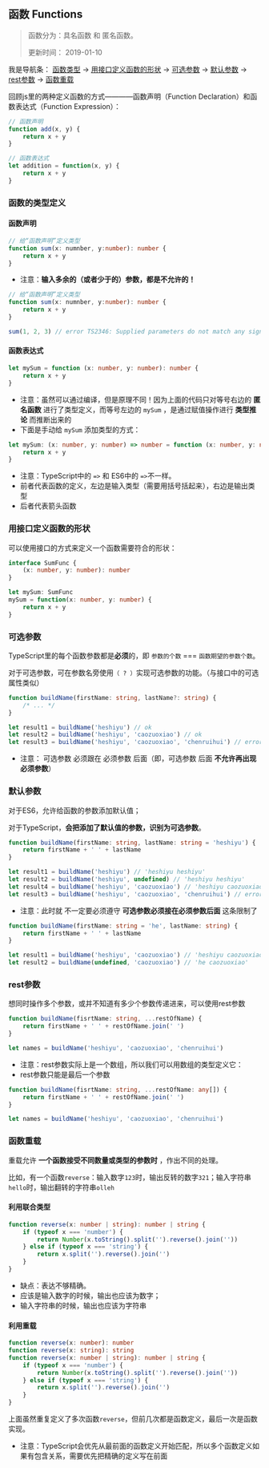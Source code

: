 ## 函数 Functions
> 函数分为：具名函数 和 匿名函数。
> 
> 更新时间： 2019-01-10

我是导航条：
[函数类型](#函数类型) -> [用接口定义函数的形状](#用接口定义函数的形状) -> [可选参数](#可选参数) -> [默认参数](#默认参数) -> [rest参数](#rest参数) -> [函数重载](#函数重载)

回顾js里的两种定义函数的方式————函数声明（Function Declaration）和函数表达式（Function Expression）：
```js
// 函数声明
function add(x, y) { 
    return x + y 
}

// 函数表达式
let addition = function(x, y) { 
    return x + y 
}
```
### 函数的类型定义
#### 函数声明
```ts
// 给“函数声明”定义类型
function sum(x: numnber, y:number): number { 
    return x + y 
}
```
- 注意：**输入多余的（或者少于的）参数，都是不允许的！**

```ts
// 给“函数声明”定义类型
function sum(x: numnber, y:number): number { 
    return x + y 
}

sum(1, 2, 3) // error TS2346: Supplied parameters do not match any signature of call target.
```

#### 函数表达式
```ts
let mySum = function (x: number, y: number): number {
    return x + y
}
```
 - 注意：虽然可以通过编译，但是原理不同！因为上面的代码只对等号右边的 **匿名函数** 进行了类型定义，而等号左边的 `mySum` ，是通过赋值操作进行 **类型推论** 而推断出来的
 - 下面是手动给 `mySum` 添加类型的方式：
```ts
let mySum: (x: number, y: number) => number = function (x: number, y: number): number {
    return x + y
}
```
 - 注意：TypeScript中的 `=>` 和 ES6中的 `=>`不一样。
 - 前者代表函数的定义，左边是输入类型（需要用括号括起来），右边是输出类型
 - 后者代表箭头函数

### 用接口定义函数的形状
可以使用接口的方式来定义一个函数需要符合的形状：
```ts
interface SumFunc {
    (x: number, y: number): number
}

let mySum: SumFunc
mySum = function(x: number, y: number) {
    return x + y
}
```


### 可选参数
TypeScript里的每个函数参数都是**必须**的，即 `参数的个数` === `函数期望的参数个数`。

对于可选参数，可在参数名旁使用`（ ? ）`实现可选参数的功能。（与接口中的可选属性类似）
```ts
function buildName(firstName: string, lastName?: string) {
    /* ... */
}

let result1 = buildName('heshiyu') // ok
let result2 = buildName('heshiyu', 'caozuoxiao') // ok
let result3 = buildName('heshiyu', 'caozuoxiao', 'chenruihui') // error
```
 - 注意： 可选参数 必须跟在 必须参数 后面（即，可选参数 后面 **不允许再出现必须参数**）


### 默认参数
对于ES6，允许给函数的参数添加默认值；

对于TypeScript，**会把添加了默认值的参数，识别为可选参数**。

```ts
function buildName(firstName: string, lastName: string = 'heshiyu') {
    return firstName + ' ' + lastName
}

let result1 = buildName('heshiyu') // 'heshiyu heshiyu'
let result2 = buildName('heshiyu', undefined) // 'heshiyu heshiyu'
let result4 = buildName('heshiyu', 'caozuoxiao') // 'heshiyu caozuoxiao'
let result3 = buildName('heshiyu', 'caozuoxiao', 'chenruihui') // error
```
 - 注意：此时就 不一定要必须遵守 **可选参数必须接在必须参数后面** 这条限制了

```ts
function buildName(firstName: string = 'he', lastName: string) {
    return firstName + ' ' + lastName
}

let result1 = buildName('heshiyu', 'caozuoxiao') // 'heshiyu caozuoxiao'
let result2 = buildName(undefined, 'caozuoxiao') // 'he caozuoxiao'
```

### rest参数
想同时操作多个参数，或并不知道有多少个参数传递进来，可以使用rest参数
```ts
function buildName(fisrtName: string, ...restOfName) {
    return firstName + ' ' + restOfName.join(' ')
}

let names = buildName('heshiyu', 'caozuoxiao', 'chenruihui')
```
 - 注意：rest参数实际上是一个数组，所以我们可以用数组的类型定义它：
 - rest参数只能是最后一个参数
```ts
function buildName(fisrtName: string, ...restOfName: any[]) {
    return firstName + ' ' + restOfName.join(' ')
}

let names = buildName('heshiyu', 'caozuoxiao', 'chenruihui')
```

### 函数重载
重载允许 **一个函数接受不同数量或类型的参数时** ，作出不同的处理。

比如，有一个函数`reverse`：输入数字`123`时，输出反转的数字`321`；输入字符串`hello`时，输出翻转的字符串`olleh`

#### 利用联合类型
```ts
function reverse(x: number | string): number | string {
    if (typeof x === 'number') {
        return Number(x.toString().split('').reverse().join(''))
    } else if (typeof x === 'string') {
        return x.split('').reverse().join('')
    }
}
```
 - 缺点：表达不够精确。
 - 应该是输入数字的时候，输出也应该为数字；
 - 输入字符串的时候，输出也应该为字符串

#### 利用重载
```ts
function reverse(x: number): number
function reverse(x: string): string
function reverse(x: number | string): number | string {
    if (typeof x === 'number') {
        return Number(x.toString().split('').reverse().join(''))
    } else if (typeof x === 'string') {
        return x.split('').reverse().join('')
    }
}
```
上面虽然重复定义了多次函数`reverse`，但前几次都是函数定义，最后一次是函数实现。

 - 注意：TypeScript会优先从最前面的函数定义开始匹配，所以多个函数定义如果有包含关系，需要优先把精确的定义写在前面